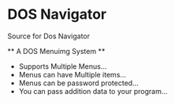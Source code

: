 # DOS Navigator
Source for Dos Navigator

** A DOS Menuimg System **  

+ Supports Multiple Menus...
+ Menus can have Multiple items...
+ Menus can be password protected...
+ You can pass addition data to your program...
